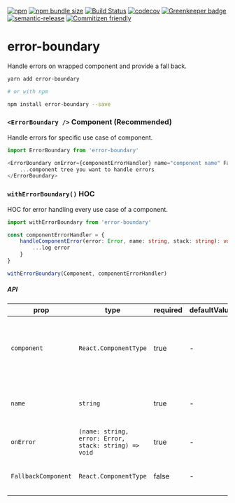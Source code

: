 [![npm](https://img.shields.io/npm/v/error-boundary.svg)](https://www.npmjs.com/package/error-boundary)
[![npm bundle size](https://img.shields.io/bundlephobia/minzip/error-boundary.svg)](https://bundlephobia.com/result?p=error-boundary)
[![Build Status](https://travis-ci.org/matmalkowski/react-handyman.svg?branch=master)](https://travis-ci.org/matmalkowski/react-handyman)
[![codecov](https://codecov.io/gh/matmalkowski/react-handyman/branch/master/graph/badge.svg)](https://codecov.io/gh/matmalkowski/react-handyman)
[![Greenkeeper badge](https://badges.greenkeeper.io/matmalkowski/react-handyman.svg)](https://greenkeeper.io/)
[![semantic-release](https://img.shields.io/badge/%20%20%F0%9F%93%A6%F0%9F%9A%80-semantic--release-e10079.svg)](https://github.com/semantic-release/semantic-release)
[![Commitizen friendly](https://img.shields.io/badge/commitizen-friendly-brightgreen.svg)](http://commitizen.github.io/cz-cli/)

# error-boundary

Handle errors on wrapped component and provide a fall back.

```bash
yarn add error-boundary

# or with npm

npm install error-boundary --save
```

### `<ErrorBoundary />` Component (Recommended)

Handle errors for specific use case of component.

```ts
import ErrorBoundary from 'error-boundary'

<ErrorBoundary onError={componentErrorHandler} name="component name" FallbackComponent={CustomFallbackComponent}>
    ...component tree you want to handle errors
</ErrorBoundary>
```

### `withErrorBoundary()` HOC

HOC for error handling every use case of a component.

```ts
import withErrorBoundary from 'error-boundary'

const componentErrorHandler = {
    handleComponentError(error: Error, name: string, stack: string): void {
        ...log error
    }
}

withErrorBoundary(Component, componentErrorHandler)
```

##### API

| prop       | type                   | required | defaultValue | Description                                                                                                                    |
| ---------- | ---------------------- | -------- | ------------ | ------------------------------------------------------------------------------------------------------------------------------ |
| `component` | `React.ComponentType`     | true     | -            | A component that we want to bind error boundary to                                                        |
| `name`      | `string`     | true     | -            | Component name to identify in stack message                                                       |
| `onError`  | `(name: string, error: Error, stack: string) => void`     | true     | -            | Error callback handler                                                     |
| `FallbackComponent` | `React.ComponentType`     | false     | -            | A fallback component when error occurs                                                       |

